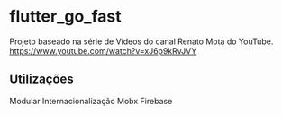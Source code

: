 # flutter_go_fast

Projeto baseado na série de Vídeos do canal Renato Mota do YouTube.
https://www.youtube.com/watch?v=xJ6p9kRvJVY

## Utilizações
Modular
Internacionalização
Mobx
Firebase
